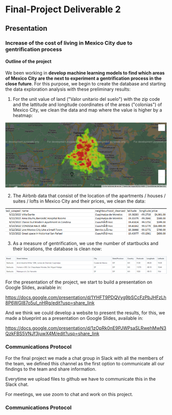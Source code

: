 # Final-Project Deliverable 2

## Presentation

### Increase of the cost of living in Mexico City due to gentrification process

#### Outline of the project

We been working in **develop machine learning models to find which areas of Mexico City are the next to experiment a gentrification process in the close future**. For this purpose, we begin to create the database and starting the data exploration analysis with these preliminary results:

1. For the unit value of land ("Valor unitario del suelo") with the zip code and the lattitude and longitude coordinates of the areas ("colonias") of Mexico City, we clean the data and map where the value is higher by a heatmap:

![Grafica2](https://github.com/carloshgalvan95/Final-Project/blob/control/Grafica2.png)

2. The Airbnb data that consist of the location of the apartments / houses / suites / lofts in Mexico City and their prices, we clean the data:

![Grafica1](https://github.com/carloshgalvan95/Final-Project/blob/control/Grafica1.png)

3. As a measure of gentrification, we use the number of startbucks and their locations, the database is clean now:

![Grafica3](https://github.com/carloshgalvan95/Final-Project/blob/control/Grafica3.PNG)

For the presentation of the project, we start to build a presentation on Google Slides, available in:

https://docs.google.com/presentation/d/1YHFT9PDQVyg9bSCcFzPbJHFzLh8P6WGI87o5uI_nHRg/edit?usp=share_link

And we think we could develop a website to present the results, for this, we made a blueprint as a presentation on Google Slides, available in:

https://docs.google.com/presentation/d/1zOpRk0nE9PJWPsaSLRwehMwN3QzkFBS5VNJf3juwX4M/edit?usp=share_link

### Communications Protocol

For the final project we made a chat group in Slack with all the members of the team, we defined this channel as the first option to communicate all our findings to the team and share information.

Everytime we upload files to github we have to communicate this in the Slack chat.

For meetings, we use zoom to chat and work on this project.

### Communications Protocol
